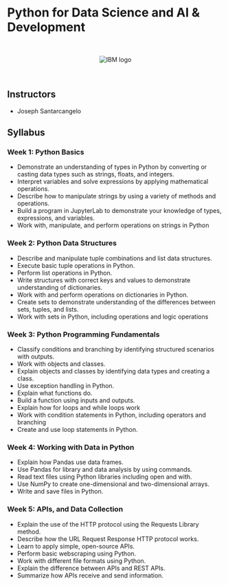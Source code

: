 # Python for Data Science and AI & Development

<br>

<p align="center">
 <img src="https://github.com/ChristophBeckmann/Courses/blob/main/IBM%20Data%20Science%20Professional%20Certificate/ibm.svg" title="IBM logo" alt = "IBM logo" />
</p>

<br>

## Instructors
- Joseph Santarcangelo

## Syllabus

### Week 1: Python Basics 
-   Demonstrate an understanding of types in Python by converting or casting data types such as strings, floats, and integers.
-   Interpret variables and solve expressions by applying mathematical operations.
-   Describe how to manipulate strings by using a variety of methods and operations.
-   Build a program in JupyterLab to demonstrate your knowledge of types, expressions, and variables.
-   Work with, manipulate, and perform operations on strings in Python

### Week 2: Python Data Structures
-   Describe and manipulate tuple combinations and list data structures.
-   Execute basic tuple operations in Python.
-   Perform list operations in Python.
-   Write structures with correct keys and values to demonstrate understanding of dictionaries.
-   Work with and perform operations on dictionaries in Python.
-   Create sets to demonstrate understanding of the differences between sets, tuples, and lists.
-   Work with sets in Python, including operations and logic operations

### Week 3: Python Programming Fundamentals
-   Classify conditions and branching by identifying structured scenarios with outputs.
-   Work with objects and classes.
-   Explain objects and classes by identifying data types and creating a class.
-   Use exception handling in Python.
-   Explain what functions do.
-   Build a function using inputs and outputs.
-   Explain how for loops and while loops work
-   Work with condition statements in Python, including operators and branching
-   Create and use loop statements in Python.

### Week 4: Working with Data in Python
-   Explain how Pandas use data frames.
-   Use Pandas for library and data analysis by using commands.
-   Read text files using Python libraries including open and with.
-   Use NumPy to create one-dimensional and two-dimensional arrays.
-   Write and save files in Python.

### Week 5: APIs, and Data Collection

-   Explain the use of the HTTP protocol using the Requests Library method.
-   Describe how the URL Request Response HTTP protocol works.
-   Learn to apply simple, open-source APIs.
-   Perform basic webscraping using Python.
-   Work with different file formats using Python.
-   Explain the difference between APIs and REST APIs.
-   Summarize how APIs receive and send information.